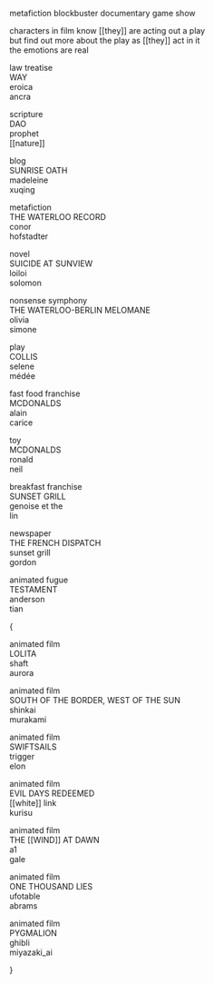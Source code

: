   metafiction blockbuster documentary game show  
  
characters in film know [[they]] are acting out a play  
but find out more about the play as [[they]] act in it  
the emotions are real  
  
law treatise  
WAY  
eroica  
ancra  
  
scripture  
DAO  
prophet  
[[nature]]  
  
blog  
SUNRISE OATH  
madeleine  
xuqing  
  
metafiction  
THE WATERLOO RECORD  
conor  
hofstadter  
  
novel  
SUICIDE AT SUNVIEW  
loiloi  
solomon  
  
nonsense symphony  
THE WATERLOO-BERLIN MELOMANE  
olivia  
simone  
  
play  
COLLIS  
selene  
médée  
  
fast food franchise  
MCDONALDS  
alain  
carice  
  
toy  
MCDONALDS  
ronald  
neil  
  
breakfast franchise  
SUNSET GRILL  
genoise et the  
lin  
  
newspaper  
THE FRENCH DISPATCH  
sunset grill  
gordon  
  
animated fugue  
TESTAMENT  
anderson  
tian  
  
{  
  
animated film  
LOLITA  
shaft  
aurora  
  
animated film  
SOUTH OF THE BORDER, WEST OF THE SUN  
shinkai  
murakami  
  
animated film  
SWIFTSAILS  
trigger  
elon  
  
animated film  
EVIL DAYS REDEEMED  
[[white]] link  
kurisu  
  
animated film  
THE [[WIND]] AT DAWN  
a1  
gale  
  
animated film  
ONE THOUSAND LIES  
ufotable  
abrams  
  
animated film  
PYGMALION  
ghibli  
miyazaki_ai  
  
}